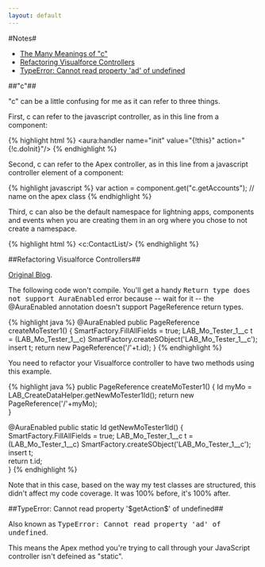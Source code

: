 ```yaml
---
layout: default
---
```


#Notes#

* [The Many Meanings of "c"](#c)
* [Refactoring Visualforce Controllers](#refactoring)
* [TypeError: Cannot read property 'ad' of undefined](#typeerror)

<a name="c" />

##"c"##

"c" can be a little confusing for me as it can refer to three things.

First, c can refer to the javascript controller, as in this line from a component:

{% highlight html %}
<aura:handler name="init" value="{!this}" action="{!c.doInit}"/>
{% endhighlight %}

Second, c can refer to the Apex controller, as in this line from a javascript controller element of a component:

{% highlight javascript %}
var action = component.get("c.getAccounts"); // name on the apex class
{% endhighlight %}

Third, c can also be the default namespace for lightning apps, components and events when you are creating them in an org where you chose to not create a namespace.

{% highlight html %}
<c:ContactList/>
{% endhighlight %}

<a name="refactoring" />
##Refactoring Visualforce Controllers##

[Original Blog](http://reidcarlberg.com/2015/02/22/refactoring-visualforce-controllers-for-lightning-components/).

The following code won't compile. You'll get a handy <tt>Return type does not support AuraEnabled</tt> error because -- wait for it -- the @AuraEnabled annotation doesn't support PageReference return types.

{% highlight java %}
@AuraEnabled
public PageReference createMoTester1() {
    SmartFactory.FillAllFields = true;
    LAB_Mo_Tester_1__c t = (LAB_Mo_Tester_1__c) SmartFactory.createSObject('LAB_Mo_Tester_1__c');
    insert t;
	return new PageReference('/'+t.id);
}
{% endhighlight %}

You need to refactor your Visualforce controller to have two methods using this example.

{% highlight java %}
public PageReference createMoTester1() {
    Id myMo = LAB_CreateDataHelper.getNewMoTester1Id();
    return new PageReference('/'+myMo);        
}    

@AuraEnabled
public static Id getNewMoTester1Id() {
    SmartFactory.FillAllFields = true;
    LAB_Mo_Tester_1__c t = (LAB_Mo_Tester_1__c) SmartFactory.createSObject('LAB_Mo_Tester_1__c');
    insert t;  
    return t.id;                
}
{% endhighlight %}

Note that in this case, based on the way my test classes are structured, this didn't affect my code coverage.  It was 100% before, it's 100% after.

<a name="typeerror" />
##TypeError: Cannot read property '$getAction$' of undefined##

Also known as <tt>TypeError: Cannot read property 'ad' of undefined</tt>.

This means the Apex method you're trying to call through your JavaScript controller isn't defeined as "static". 